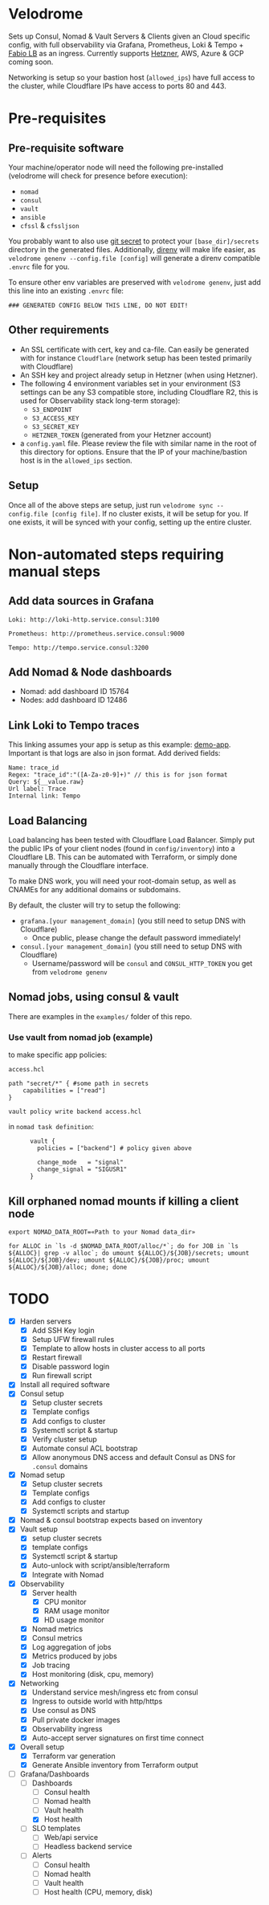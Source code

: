 # Velodrome
Sets up Consul, Nomad & Vault Servers & Clients given an Cloud specific config, with full observability via Grafana, Prometheus, Loki & Tempo + [Fabio LB](https://fabiolb.net) as an ingress. 
Currently supports [Hetzner](https://www.hetzner.com), AWS, Azure & GCP coming soon.

Networking is setup so your bastion host (`allowed_ips`) have full access to the cluster, while Cloudflare IPs have access to ports 80 and 443.

# Pre-requisites
## Pre-requisite software
Your machine/operator node will need the following pre-installed (velodrome will check for presence before execution):
* `nomad`
* `consul`
* `vault`
* `ansible`
* `cfssl` & `cfssljson`

You probably want to also use [git secret](https://git-secret.io) to protect your `[base_dir]/secrets` directory in the generated files.
Additionally, [direnv](https://direnv.net) will make life easier, as `velodrome genenv --config.file [config]` will generate a direnv compatible `.envrc` file for you.

To ensure other env variables are preserved with `velodrome genenv`, just add this line into an existing `.envrc` file:

```
### GENERATED CONFIG BELOW THIS LINE, DO NOT EDIT!
```

## Other requirements
* An SSL certificate with cert, key and ca-file. Can easily be generated with for instance `Cloudflare` (network setup has been tested primarily with Cloudflare)
* An SSH key and project already setup in Hetzner (when using Hetzner).
* The following 4 environment variables set in your environment (S3 settings can be any S3 compatible store, including Cloudflare R2, this is used for Observability stack long-term storage):
    * `S3_ENDPOINT`
    * `S3_ACCESS_KEY`
    * `S3_SECRET_KEY`
    * `HETZNER_TOKEN` (generated from your Hetzner account)
* a `config.yaml` file. Please review the file with similar name in the root of this directory for options. Ensure that the IP of your machine/bastion host is in the `allowed_ips` section.

## Setup
Once all of the above steps are setup, just run `velodrome sync --config.file [config file]`. If no cluster exists, it will be setup for you. If one exists, it will be synced with your config, setting up the entire cluster.

# Non-automated steps requiring manual steps

## Add data sources in Grafana

```
Loki: http://loki-http.service.consul:3100

Prometheus: http://prometheus.service.consul:9000

Tempo: http://tempo.service.consul:3200
```

## Add Nomad & Node dashboards
* Nomad: add dashboard ID 15764
* Nodes: add dashboard ID 12486

## Link Loki to Tempo traces
This linking assumes your app is setup as this example: [demo-app](https://github.com/chaordic-io/demo-app). Important is that logs are also in json format.
Add derived fields:

```
Name: trace_id
Regex: "trace_id":"([A-Za-z0-9]+)" // this is for json format
Query: ${__value.raw}
Url label: Trace
Internal link: Tempo

```

## Load Balancing
Load balancing has been tested with Cloudflare Load Balancer. Simply put the public IPs of your client nodes (found in `config/inventory`) into a Cloudflare LB. This can be automated with Terraform, or simply done manually through the Cloudflare interface.

To make DNS work, you will need your root-domain setup, as well as CNAMEs for any additional domains or subdomains.

By default, the cluster will try to setup the following:
* `grafana.[your management_domain]` (you still need to setup DNS with Cloudflare)
    * Once public, please change the default password immediately!
* `consul.[your management_domain]` (you still need to setup DNS with Cloudflare)
    * Username/password will be `consul` and `CONSUL_HTTP_TOKEN` you get from `velodrome genenv`
## Nomad jobs, using consul & vault
There are examples in the `examples/` folder of this repo.
### Use vault from nomad job (example)
to make specific app policies:

`access.hcl`
```
path "secret/*" { #some path in secrets
    capabilities = ["read"]
}
```

```
vault policy write backend access.hcl
```

in `nomad task definition`:
```
      vault {
        policies = ["backend"] # policy given above

        change_mode   = "signal"
        change_signal = "SIGUSR1"
      }
```

## Kill orphaned nomad mounts if killing a client node

```
export NOMAD_DATA_ROOT=«Path to your Nomad data_dir»

for ALLOC in `ls -d $NOMAD_DATA_ROOT/alloc/*`; do for JOB in `ls ${ALLOC}| grep -v alloc`; do umount ${ALLOC}/${JOB}/secrets; umount ${ALLOC}/${JOB}/dev; umount ${ALLOC}/${JOB}/proc; umount ${ALLOC}/${JOB}/alloc; done; done
```


# TODO
- [x] Harden servers
    - [x] Add SSH Key login
    - [x] Setup UFW firewall rules
    - [x] Template to allow hosts in cluster access to all ports
    - [x] Restart firewall
    - [x] Disable password login
    - [x] Run firewall script
- [x] Install all required software
- [x] Consul setup
    - [x] Setup cluster secrets
    - [x] Template configs
    - [x] Add configs to cluster
    - [x] Systemctl script & startup
    - [x] Verify cluster setup
    - [x] Automate consul ACL bootstrap
    - [x] Allow anonymous DNS access and default Consul as DNS for `.consul` domains
- [x] Nomad setup
    - [x] Setup cluster secrets
    - [x] Template configs
    - [x] Add configs to cluster
    - [x] Systemctl scripts and startup
- [x] Nomad & consul bootstrap expects based on inventory 
- [x] Vault setup
    - [x] setup cluster secrets
    - [x] template configs
    - [x] Systemctl script & startup
    - [x] Auto-unlock with script/ansible/terraform
    - [x] Integrate with Nomad
- [x] Observability
    - [x] Server health
        - [x] CPU monitor
        - [x] RAM usage monitor
        - [x] HD usage monitor  
    - [x] Nomad metrics
    - [x] Consul metrics
    - [x] Log aggregation of jobs
    - [x] Metrics produced by jobs
    - [x] Job tracing
    - [x] Host monitoring (disk, cpu, memory)
- [x] Networking
    - [x] Understand service mesh/ingress etc from consul
    - [x] Ingress to outside world with http/https
    - [x] Use consul as DNS
    - [x] Pull private docker images
    - [x] Observability ingress
    - [x] Auto-accept server signatures on first time connect
- [x] Overall setup
    - [x] Terraform var generation
    - [x] Generate Ansible inventory from Terraform output
- [ ] Grafana/Dashboards
    - [ ] Dashboards
        - [ ] Consul health
        - [ ] Nomad health
        - [ ] Vault health
        - [x] Host health
    - [ ] SLO templates
        - [ ] Web/api service
        - [ ] Headless backend service
    - [ ] Alerts
        - [ ] Consul health
        - [ ] Nomad health
        - [ ] Vault health
        - [ ] Host health (CPU, memory, disk)
